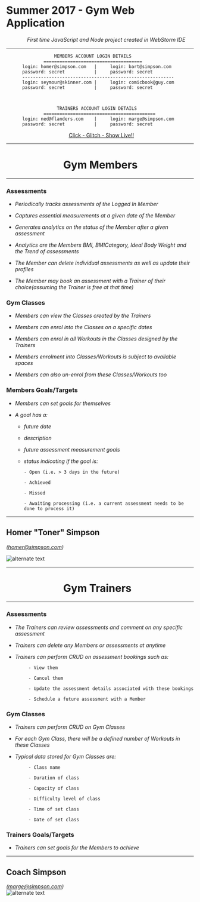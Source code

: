 Summer 2017 - Gym Web Application
  ==========================     

_&emsp;&emsp;&emsp;&emsp;First time JavaScript and Node project created in WebStorm IDE_
***
                      MEMBERS ACCOUNT LOGIN DETAILS  
                  =====================================
          login: homer@simpson.com   |     login: bart@simpson.com
          password: secret           |     password: secret
          ---------------------------------------------------------
          login: seymour@skinner.com |     login: comicbook@guy.com
          password: secret           |     password: secret
      
      
      
                       TRAINERS ACCOUNT LOGIN DETAILS  
                  ==========================================
          login: ned@flanders.com    |     login: marge@simpson.com
          password: secret           |     password: secret


&emsp;&emsp;&emsp;&emsp;&emsp;&emsp;&emsp;&emsp;&emsp;&emsp;&emsp;&emsp;<a href="https://glitch.com/edit/#!/gym-app?path=README.md:27:0">Click - Glitch - Show Live!!</a>

***

&emsp;&emsp;&emsp;&emsp;&emsp;&nbsp;&nbsp;Gym Members
  ==========================     
***
### Assessments
- _Periodically tracks assessments of the Logged In Member_

- _Captures essential measurements at a given date of the Member_

- _Generates analytics on the status of the Member after a given assessment_

- _Analytics are the Members BMI, BMICategory, Ideal Body Weight and the Trend of assessments_

- _The Member can delete individual assessments as well as update their profiles_

- _The Member may book an assessment with a Trainer of their choice(assuming the Trainer is free at that time)_

### Gym Classes
- _Members can view the Classes created by the Trainers_

- _Members can enrol into the Classes on a specific dates_

- _Members can enrol in all Workouts in the Classes designed by the Trainers_

- _Members enrolment into Classes/Workouts is subject to available spaces_

- _Members can also un-enrol from these Classes/Workouts too_

### Members Goals/Targets
- _Members can set goals for themselves_	

* _A goal has a:_

     - _future date_
  
     - _description_
  
     - _future assessment measurement goals_

     - _status indicating if the goal is:_
  
           - Open (i.e. > 3 days in the future)
     
           - Achieved
     
           - Missed
     
           - Awaiting processing (i.e. a current assessment needs to be done to process it)
  
 ***
 
## __Homer "Toner" Simpson__ 
_(homer@simpson.com)_


![alternate text](http://res.cloudinary.com/cloud101/image/upload/v1501779636/homer-simpson-muscles_sqsv2v.jpg) 

***

&emsp;&emsp;&emsp;&emsp;&emsp;&nbsp;&nbsp;Gym Trainers
  ==========================     
***
### Assessments
- _The Trainers can review assessments and comment on any specific assessment_

- _Trainers can delete any Members or assessments at anytime_

- _Trainers can perform CRUD on assessment bookings such as:_

           - View them
            
           - Cancel them		
            
           - Update the assessment details associated with these bookings
            
           - Schedule a future assessment with a Member

### Gym Classes
- _Trainers can perform CRUD on Gym Classes_

- _For each Gym Class, there will be a defined number of Workouts in these Classes_

- _Typical data stored for Gym Classes are:_

           - Class name
                    
           - Duration of class
          
           - Capacity of class
          
           - Difficulty level of class
          
           - Time of set class
          
           - Date of set class
 
### Trainers Goals/Targets
- _Trainers can set goals for the Members to achieve_

***

## __Coach Simpson__

_(marge@simpson.com)_                 
 ![alternate text](http://res.cloudinary.com/cloud101/image/upload/v1500222855/info_vit8ea.png)

		   

     

	




